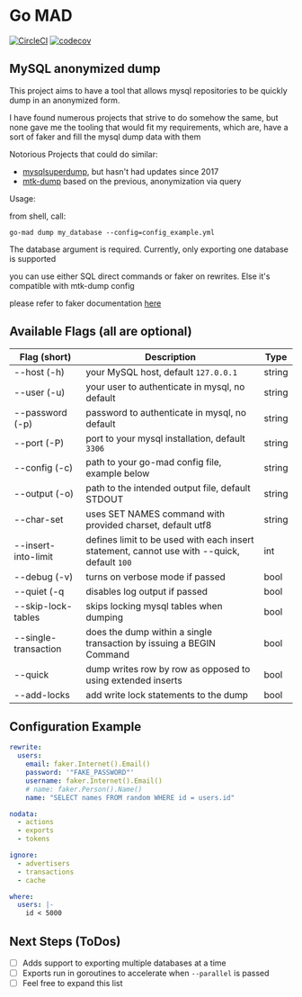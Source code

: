 # Go MAD

[![CircleCI](https://circleci.com/gh/circleci/circleci-docs.svg?style=shield)](https://circleci.com/gh/doutorfinancas/go-mad)
[![codecov](https://codecov.io/gh/doutorfinancas/go-mad/branch/master/graph/badge.svg?token=L5D1OP1229)](https://codecov.io/gh/doutorfinancas/go-mad)
## MySQL anonymized dump
This project aims to have a tool that allows mysql repositories to be quickly dump in an anonymized form.

I have found numerous projects that strive to do somehow the same, but none gave me the tooling that would fit my 
requirements, which are, have a sort of faker and fill the mysql dump data with them

Notorious Projects that could do similar:
- [mysqlsuperdump](https://github.com/hgfischer/mysqlsuperdump), but hasn't had updates since 2017
- [mtk-dump](https://github.com/skpr/mtk) based on the previous, anonymization via query

Usage:

from shell, call:
```shell
go-mad dump my_database --config=config_example.yml
```

The database argument is required. Currently, only exporting one database is supported

you can use either SQL direct commands or faker on rewrites. Else it's compatible with mtk-dump config

please refer to faker documentation [here](https://pkg.go.dev/github.com/jaswdr/faker)

## Available Flags (all are optional)

| Flag (short)                   | Description                                                                                 | Type    |
|--------------------------------|---------------------------------------------------------------------------------------------|---------|
| --host (-h)                    | your MySQL host, default `127.0.0.1`                                                        | string  |
| --user (-u)                    | your user to authenticate in mysql, no default                                              | string  |
| --password (-p)                | password to authenticate in mysql, no default                                               | string  |
| --port (-P)                    | port to your mysql installation, default `3306`                                             | string  |
| --config (-c)                  | path to your go-mad config file, example below                                              | string  |
| --output (-o)                  | path to the intended output file, default STDOUT                                            | string  |
| --char-set                     | uses SET NAMES command with provided charset, default utf8                                  | string  |
| --insert-into-limit            | defines limit to be used with each insert statement, cannot use with --quick, default `100` | int     |
| --debug (-v)                   | turns on verbose mode if passed                                                             | bool    |
| --quiet (-q                    | disables log output if passed                                                               | bool    |
| --skip-lock-tables             | skips locking mysql tables when dumping                                                     | bool    |
| --single-transaction           | does the dump within a single transaction by issuing a BEGIN Command                        | bool    |
| --quick                        | dump writes row by row as opposed to using extended inserts                                 | bool    |
| --add-locks                    | add write lock statements to the dump                                                       | bool    |


## Configuration Example
```yaml
rewrite:
  users:
    email: faker.Internet().Email()
    password: '"FAKE_PASSWORD"'
    username: faker.Internet().Email()
    # name: faker.Person().Name()
    name: "SELECT names FROM random WHERE id = users.id"

nodata:
  - actions
  - exports
  - tokens

ignore:
  - advertisers
  - transactions
  - cache

where:
  users: |-
    id < 5000
```

## Next Steps (ToDos)
- [ ] Adds support to exporting multiple databases at a time
- [ ] Exports run in goroutines to accelerate when `--parallel` is passed
- [ ] Feel free to expand this list
